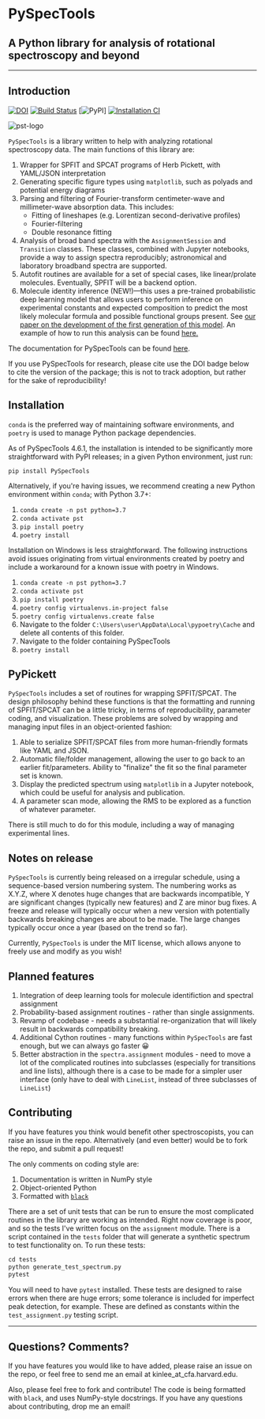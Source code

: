 # PySpecTools

## A Python library for analysis of rotational spectroscopy and beyond

---

## Introduction

[![DOI](https://zenodo.org/badge/90773952.svg)](https://zenodo.org/badge/latestdoi/90773952)
[![Build Status](https://travis-ci.com/laserkelvin/PySpecTools.svg?branch=master)](https://travis-ci.com/laserkelvin/PySpecTools)
[![PyPI](https://img.shields.io/pypi/v/PySpecTools.svg)]
[![Installation CI](https://github.com/laserkelvin/PySpecTools/actions/workflows/install_test.yml/badge.svg)](https://github.com/laserkelvin/PySpecTools/actions/workflows/install_test.yml)

![pst-logo](docs/source/_images/pst_logo_landscape.png)

`PySpecTools` is a library written to help with analyzing rotational
spectroscopy data. The main functions of this library are:

1. Wrapper for SPFIT and SPCAT programs of Herb Pickett, with YAML/JSON
   interpretation
2. Generating specific figure types using `matplotlib`, such as polyads and
   potential energy diagrams
3. Parsing and filtering of Fourier-transform centimeter-wave and
   millimeter-wave absorption data. This includes:
   - Fitting of lineshapes (e.g. Lorentizan second-derivative profiles)
   - Fourier-filtering
   - Double resonance fitting
4. Analysis of broad band spectra with the `AssignmentSession` and `Transition` classes.
   These classes, combined with Jupyter notebooks, provide a way to assign spectra
   reproducibly; astronomical and laboratory broadband spectra are supported.
5. Autofit routines are available for a set of special cases, like linear/prolate
   molecules. Eventually, SPFIT will be a backend option.
6. Molecule identity inference (NEW!)—this uses a pre-trained probabilistic deep
   learning model that allows users to perform inference on experimental constants
   and expected composition to predict the most likely molecular formula and possible
   functional groups present. See [our paper on the development of the first generation of this model](https://pubs.acs.org/doi/10.1021/acs.jpca.0c01376). An example of how to run this analysis
   can be found [here.](https://laserkelvin.github.io/PySpecTools/examples/identifying_molecules.html)

The documentation for PySpecTools can be found [here](https://laserkelvin.github.io/PySpecTools).

If you use PySpecTools for research, please cite use the DOI badge below to cite the version
of the package; this is not to track adoption, but rather for the sake of reproducibility!

## Installation

`conda` is the preferred way of maintaining software environments, and `poetry` is used to manage Python package dependencies.

As of PySpecTools 4.6.1, the installation is intended to be significantly more straightforward
with PyPI releases; in a given Python environment, just run:

`pip install PySpecTools`

Alternatively, if you're having issues, we recommend creating a new Python environment
within `conda`; with Python 3.7+:

1. `conda create -n pst python=3.7`
2. `conda activate pst`
3. `pip install poetry`
4. `poetry install`

Installation on Windows is less straightforward. The following instructions avoid
issues originating from virtual environments created by poetry and include a workaround
for a known issue with poetry in Windows.

1. `conda create -n pst python=3.7`
2. `conda activate pst`
3. `pip install poetry`
4. `poetry config virtualenvs.in-project false`
5. `poetry config virtualenvs.create false`
6. Navigate to the folder `C:\Users\user\AppData\Local\pypoetry\Cache` and delete all contents of this folder.
7. Navigate to the folder containing PySpecTools
8. `poetry install`

## PyPickett

`PySpecTools` includes a set of routines for wrapping SPFIT/SPCAT. The design
philosophy behind these functions is that the formatting and running of
SPFIT/SPCAT can be a little tricky, in terms of reproducibility, parameter
coding, and visualization. These problems are solved by wrapping and managing
input files in an object-oriented fashion:

1. Able to serialize SPFIT/SPCAT files from more human-friendly formats like
   YAML and JSON.
2. Automatic file/folder management, allowing the user to go back to an earlier
   fit/parameters. Ability to "finalize" the fit so the final parameter set is
   known.
3. Display the predicted spectrum using `matplotlib` in a Jupyter notebook,
   which could be useful for analysis and publication.
4. A parameter scan mode, allowing the RMS to be explored as a function of
   whatever parameter.

There is still much to do for this module, including a way of managing experimental lines.

## Notes on release

`PySpecTools` is currently being released on a irregular schedule, using a sequence-based version numbering system.
The numbering works as X.Y.Z, where X denotes huge changes that are backwards incompatible, Y are significant changes
(typically new features) and Z are minor bug fixes. A freeze and release will typically occur when
a new version with potentially backwards breaking changes are about to be made. The large changes typically occur once a year (based on the trend so far).

Currently, `PySpecTools` is under the MIT license, which allows anyone to freely use and modify as you wish!

## Planned features

1. Integration of deep learning tools for molecule identifiction and spectral assignment
2. Probability-based assignment routines - rather than single assignments.
3. Revamp of codebase - needs a substantial re-organization that will likely result in backwards compatibility breaking.
4. Additional Cython routines - many functions within `PySpecTools` are fast enough, but we can always go faster 😀
5. Better abstraction in the `spectra.assignment` modules - need to move a lot of the complicated routines into subclasses (especially for transitions and line lists), although there is a case to be made for a simpler user interface (only have to deal with `LineList`, instead of three subclasses of `LineList`)

## Contributing

If you have features you think would benefit other spectroscopists, you can raise an issue in the repo. Alternatively (and even better) would be to fork the repo, and submit a pull request!

The only comments on coding style are: 

1. Documentation is written in NumPy style
2. Object-oriented Python
3. Formatted with [`black`](https://black.readthedocs.io/en/stable/)

There are a set of unit tests that can be run to ensure the most complicated routines in the
library are working as intended. Right now coverage is poor, and so the tests I've written
focus on the `assignment` module. There is a script contained in the `tests` folder that will
generate a synthetic spectrum to test functionality on. To run these tests:

``` python
cd tests
python generate_test_spectrum.py
pytest
```

You will need to have `pytest` installed. These tests are designed to raise errors when there
are huge errors; some tolerance is included for imperfect peak detection, for example. These
are defined as constants within the `test_assignment.py` testing script.

---

## Questions? Comments?

If you have features you would like to have added, please raise an issue on the repo, or
feel free to send me an email at kinlee_at_cfa.harvard.edu.

Also, please feel free to fork and contribute! The code is being formatted with `black`,
and uses NumPy-style docstrings. If you have any questions about contributing, drop me an
email!
